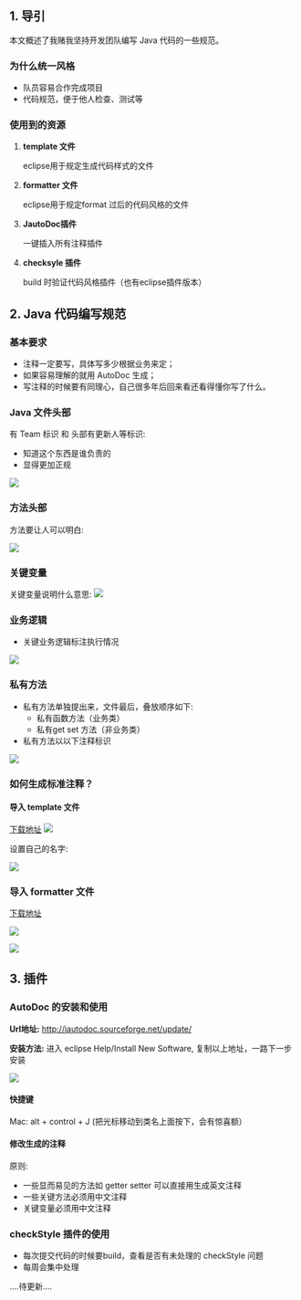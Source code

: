 ## 1. 导引

本文概述了我赌我坚持开发团队编写 Java 代码的一些规范。

### 为什么统一风格

* 队员容易合作完成项目
* 代码规范，便于他人检查、测试等


### 使用到的资源

1. **template 文件**
	
	eclipse用于规定生成代码样式的文件
2. **formatter 文件**
	
	eclipse用于规定format 过后的代码风格的文件
3. **JautoDoc插件**

	一键插入所有注释插件
4. **checksyle 插件**

	build 时验证代码风格插件（也有eclipse插件版本）
	
## 2. Java 代码编写规范
	
### 基本要求

* 注释一定要写，具体写多少根据业务来定；
* 如果容易理解的就用 AutoDoc 生成；
* 写注释的时候要有同理心，自己很多年后回来看还看得懂你写了什么。

### Java 文件头部
有 Team 标识 和 头部有更新人等标识:

* 知道这个东西是谁负责的
* 显得更加正规

![](images/style-header.png)


### 方法头部
方法要让人可以明白:

![](images/style-fun.png)


### 关键变量
关键变量说明什么意思:
![](images/style-variables.png)

### 业务逻辑

* 关键业务逻辑标注执行情况

![](images/process-01.png)

### 私有方法

* 私有方法单独提出来，文件最后，叠放顺序如下:
	* 私有函数方法（业务类）
	* 私有get set 方法（非业务类）
* 私有方法以以下注释标识

![](images/private-methods-1.png)


### 如何生成标准注释？

#### 导入 template 文件

[下载地址](src/404codetemplates.xml)
![](images/code-template.png)

设置自己的名字:

![](images/code-template-2.png)

### 导入 formatter 文件

[下载地址](src/404codeFormatter.xml)

![](images/code-format-1.png)


![](images/code-format-2.png)


## 3. 插件 



### AutoDoc 的安装和使用

**Url地址:** http://jautodoc.sourceforge.net/update/

**安装方法:** 进入 eclipse Help/Install New Software, 复制以上地址，一路下一步安装

![](images/jautodoc-ins.png)

#### 快捷键

Mac: alt + control + J (把光标移动到类名上面按下，会有惊喜额）

#### 修改生成的注释

原则:

* 一些显而易见的方法如 getter setter 可以直接用生成英文注释
* 一些关键方法必须用中文注释
* 关键变量必须用中文注释


### checkStyle 插件的使用

* 每次提交代码的时候要build，查看是否有未处理的 checkStyle 问题
* 每周会集中处理

....待更新....







	
	
